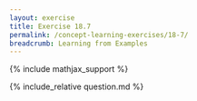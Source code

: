 ```yaml
---
layout: exercise
title: Exercise 18.7
permalink: /concept-learning-exercises/18-7/
breadcrumb: Learning from Examples
---
```


{% include mathjax_support %}

<div><i class="arrow-up" data-chapter="concept-learning-exercises" data-exercise="ex_7" data-rating="0"></i></div>
{% include_relative question.md %}
